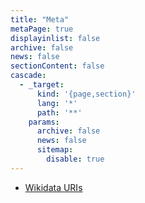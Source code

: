 ```yaml
---
title: "Meta"
metaPage: true
displayinlist: false
archive: false
news: false
sectionContent: false
cascade:
  - _target:
      kind: '{page,section}'
      lang: '*'
      path: '**'
    params:
      archive: false
      news: false
      sitemap:
        disable: true
---
```


* [Wikidata URIs](./wikidata/index.json)
